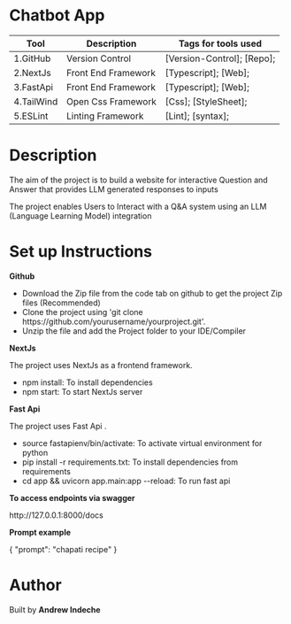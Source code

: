# Chatbot App
|Tool                | Description                    | Tags for tools used                                                                                               |
| ------------------- | ------------------------------ | ---------------------------------------------------------------------------------------------------- |
| 1.GitHub| Version Control| [Version-Control]; [Repo];|
| 2.NextJs| Front End Framework| [Typescript]; [Web];|
| 3.FastApi| Front End Framework| [Typescript]; [Web];|
| 4.TailWind | Open Css Framework| [Css]; [StyleSheet];|
| 5.ESLint| Linting Framework| [Lint]; [syntax];|

## <h1> Description</h1>
<p>The aim of the project is to build a website for interactive Question and Answer that provides LLM generated responses to inputs </p>
<p>The project enables Users to Interact with a Q&A system using an LLM (Language Learning Model) integration <p>

## <h1> Set up Instructions</h1>
<p><b>Github</b></p>
<ul>
<li> Download the Zip file from the code tab on github to get the project Zip files (Recommended)</li>
<li> Clone the project using 'git clone https://github.com/yourusername/yourproject.git'.</li>
<li> Unzip the file and add the Project folder to your IDE/Compiler</li>
</ul>

<p><b>NextJs</b></p>
The project uses NextJs as a frontend framework.
<ul>
<li> npm install: To install dependencies</li>
<li> npm start: To start NextJs server</li>
</ul>

<p><b>Fast Api</b></p>
The project uses Fast Api .
<ul>
<li> source fastapienv/bin/activate: To activate virtual environment for python</li>
<li> pip install -r requirements.txt: To install dependencies from requirements</li>
<li> cd app && uvicorn app.main:app --reload: To run fast api</li>
</ul>

<p><b>To access endpoints via swagger</b></p>
http://127.0.0.1:8000/docs

<p><b>Prompt example</b></p>
{
  "prompt": "chapati recipe"
}

## <h1> Author </h1>
Built by <b>Andrew Indeche</b>